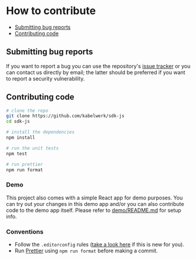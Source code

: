 # How to contribute

-   [Submitting bug reports](#submitting-bug-reports)
-   [Contributing code](#contributing-code)

## Submitting bug reports

If you want to report a bug you can use the repository's [issue tracker](https://github.com/kabelwerk/sdk-js/issues) or you can contact us directly by email; the latter should be preferred if you want to report a security vulnerability.

## Contributing code

```sh
# clone the repo
git clone https://github.com/kabelwerk/sdk-js
cd sdk-js

# install the dependencies
npm install

# run the unit tests
npm test

# run prettier
npm run format
```

### Demo

This project also comes with a simple React app for demo purposes. You can try out your changes in this demo app and/or you can also contribute code to the demo app itself. Please refer to [demo/README.md](./demo/README.md) for setup info.

### Conventions

-   Follow the `.editorconfig` rules ([take a look here](https://editorconfig.org/) if this is new for you).
-   Run [Prettier](https://prettier.io/) using `npm run format` before making a commit.
